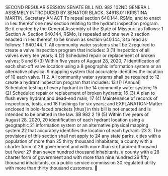 SECOND REGULAR SESSION
SENATE BILL NO. 982
102ND GENERA L ASSEMBLY
INTRODUCED BY SENATOR BLACK.
3461S.01I KRISTINA MARTIN, Secretary
AN ACT
To repeal section 640.144, RSMo, and to enact in lieu thereof one new section relating to the
hydrant inspection program.
Be it enacted by the General Assembly of the State of Missouri, as follows:
1 Section A. Section 640.144, RSMo, is repealed and one new
2 section enacted in lieu thereof, to be known as section 640.144,
3 to read as follows:
1 640.144. 1. All community water systems shall be
2 required to create a valve inspection program that includes:
3 (1) Inspection of all valves every ten years;
4 (2) Scheduled repair or replacement of broken valves;
5 and
6 (3) Within five years of August 28, 2020,
7 identification of each shut-off valve location using a
8 geographic information system or an alternative physical
9 mapping system that accurately identifies the location of
10 each valve.
11 2. All community water systems shall be required to
12 create a hydrant inspection program that includes:
13 (1) [Annual] Scheduled testing of every hydrant in the
14 community water system;
15 (2) Scheduled repair or replacement of broken hydrants;
16 (3) A plan to flush every hydrant and dead-end main;
17 (4) Maintenance of records of inspections, tests, and
18 flushings for six years; and
EXPLANATION-Matter enclosed in bold-faced brackets [thus] in this bill is not enacted
and is intended to be omitted in the law.
SB 982 2
19 (5) Within five years of August 28, 2020,
20 identification of each hydrant location using a geographic
21 information system or an alternative physical mapping system
22 that accurately identifies the location of each hydrant.
23 3. The provisions of this section shall not apply to
24 any state parks, cities with a population of more than
25 thirty thousand inhabitants, a county with a charter form of
26 government and with more than six hundred thousand but fewer
27 than seven hundred thousand inhabitants, a county with a
28 charter form of government and with more than nine hundred
29 fifty thousand inhabitants, or a public service commission
30 regulated utility with more than thirty thousand customers.
